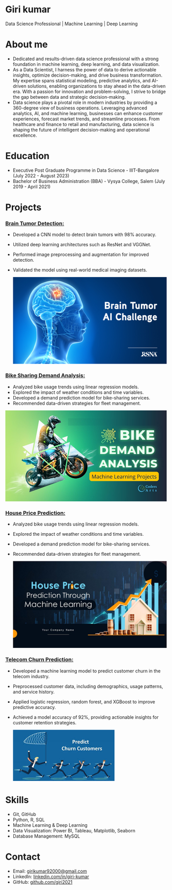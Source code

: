 # Giri kumar
Data Science Professional | Machine Learning | Deep Learning

# About me
- Dedicated and results-driven data science professional with a strong foundation in machine learning, deep learning, and data visualization.
- As a Data Scientist, I harness the power of data to derive actionable insights, optimize decision-making, and drive business transformation. My expertise spans statistical modeling, predictive analytics, and AI-driven solutions, enabling organizations to stay ahead in the data-driven era. With a passion for innovation and problem-solving, I strive to bridge the gap between data and strategic decision-making.
- Data science plays a pivotal role in modern industries by providing a 360-degree view of business operations. Leveraging advanced analytics, AI, and machine learning, businesses can enhance customer experiences, forecast market trends, and streamline processes. From healthcare and finance to retail and manufacturing, data science is shaping the future of intelligent decision-making and operational excellence.
  
# Education
- Executive Post Graduate Programme in Data Science - IIIT-Bangalore (July 2022 - August 2023)
- Bachelor of Business Administration (BBA) - Vysya College, Salem (July 2019 - April 2021)
  
# Projects

### [Brain Tumor Detection:](https://github.com/giri2021/-Brain-tumor-dection-MRI-image-using-CNN.git)
- Developed a CNN model to detect brain tumors with 98% accuracy.
- Utilized deep learning architectures such as ResNet and VGGNet.
- Performed image preprocessing and augmentation for improved detection.
- Validated the model using real-world medical imaging datasets.

  ![](https://github.com/giri2021/wepside./blob/main/image/Brain%20tumor.jpg)
  
### [Bike Sharing Demand Analysis:](https://github.com/giri2021/Bike-Sharing-Demand-Analysis-.git)
- Analyzed bike usage trends using linear regression models.
- Explored the impact of weather conditions and time variables.
- Developed a demand prediction model for bike-sharing services.
- Recommended data-driven strategies for fleet management.

![](https://github.com/giri2021/wepside./blob/main/image/Bike.png)

### [House Price Prediction:](https://github.com/giri2021/Housing.git)
- Analyzed bike usage trends using linear regression models.
- Explored the impact of weather conditions and time variables.
- Developed a demand prediction model for bike-sharing services.
- Recommended data-driven strategies for fleet management.

  ![](https://github.com/giri2021/wepside./blob/main/image/House%20price.jpg)

### [Telecom Churn Prediction:](https://github.com/giri2021/Telecom-Churn.git)
- Developed a machine learning model to predict customer churn in the telecom industry.
- Preprocessed customer data, including demographics, usage patterns, and service history.
- Applied logistic regression, random forest, and XGBoost to improve predictive accuracy.
- Achieved a model accuracy of 92%, providing actionable insights for customer retention strategies.

  ![](https://github.com/giri2021/wepside./blob/main/image/Telecom%20.jpeg)
  
# Skills
- Git, GitHub
- Python, R, SQL
- Machine Learning & Deep Learning
- Data Visualization: Power BI, Tableau, Matplotlib, Seaborn
- Database Management: MySQL
  
# Contact
- Email: [girikumar92000@gmail.com](https://mail.google.com/mail/u/0/#inbox)
- LinkedIn: [linkedin.com/in/giri-kumar](https://www.linkedin.com/in/giri-kumar/)
- GitHub: [github.com/giri2021](https://github.com/giri2021)

